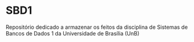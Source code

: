 # SBD1

Repositório dedicado a armazenar os feitos da disciplina de Sistemas de Bancos de Dados 1 da Universidade de Brasília (UnB)
